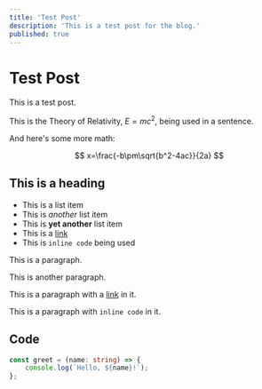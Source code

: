 ```yaml
---
title: 'Test Post'
description: 'This is a test post for the blog.'
published: true
---
```


# Test Post

This is a test post.

This is the Theory of Relativity, $E = mc^2$, being used in a sentence.

And here's some more math:

$$
x=\frac{-b\pm\sqrt{b^2-4ac}}{2a}
$$

## This is a heading

- This is a list item
- This is _another_ list item
- This is **yet another** list item
- This is a [link](https://www.google.com)
- This is `inline code` being used

This is a paragraph.

This is another paragraph.

This is a paragraph with a [link](https://www.google.com) in it.

This is a paragraph with `inline code` in it.

## Code

```ts [foo.ts, //]
const greet = (name: string) => {
	console.log(`Hello, ${name}!`);
};
```
